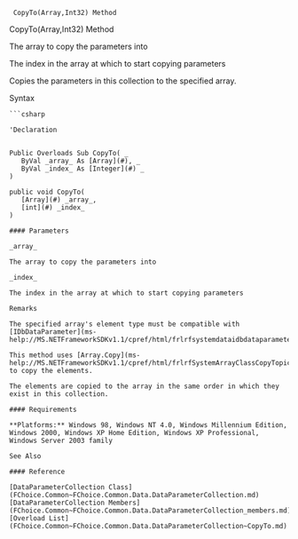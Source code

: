 ﻿     CopyTo(Array,Int32) Method                                                   

CopyTo(Array,Int32) Method

The array to copy the parameters into

The index in the array at which to start copying parameters

Copies the parameters in this collection to the specified array.

Syntax

```vbnet
```csharp

'Declaration
 

Public Overloads Sub CopyTo( _
   ByVal _array_ As [Array](#), _
   ByVal _index_ As [Integer](#) _
) 

public void CopyTo( 
   [Array](#) _array_,
   [int](#) _index_
)

#### Parameters

_array_

The array to copy the parameters into

_index_

The index in the array at which to start copying parameters

Remarks

The specified array's element type must be compatible with [IDbDataParameter](ms-help://MS.NETFrameworkSDKv1.1/cpref/html/frlrfsystemdataidbdataparameterclasstopic.htm).

This method uses [Array.Copy](ms-help://MS.NETFrameworkSDKv1.1/cpref/html/frlrfSystemArrayClassCopyTopic.htm) to copy the elements.

The elements are copied to the array in the same order in which they exist in this collection.

#### Requirements

**Platforms:** Windows 98, Windows NT 4.0, Windows Millennium Edition, Windows 2000, Windows XP Home Edition, Windows XP Professional, Windows Server 2003 family

See Also

#### Reference

[DataParameterCollection Class](FChoice.Common~FChoice.Common.Data.DataParameterCollection.md)  
[DataParameterCollection Members](FChoice.Common~FChoice.Common.Data.DataParameterCollection_members.md)  
[Overload List](FChoice.Common~FChoice.Common.Data.DataParameterCollection~CopyTo.md)